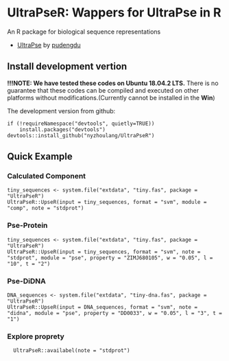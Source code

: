 
#  UltraPseR: Wappers for UltraPse in R

An R package for biological sequence representations 

- [UltraPse](https://github.com/pufengdu/UltraPse) by [pudengdu](https://github.com/pufengdu)

##  Install development vertion

**!!!NOTE: We have tested these codes on Ubuntu 18.04.2 LTS.** There is no guarantee that these codes can be compiled and executed on other platforms without modifications.(Currently cannot be installed in the **Win**)

The development version from github:

```{r eval=FALSE}
if (!requireNamespace("devtools", quietly=TRUE))
    install.packages("devtools")
devtools::install_github("nyzhoulang/UltraPseR")
```

##  Quick Example 

###  Calculated Component

```{r eval=FALSE}
tiny_sequences <- system.file("extdata", "tiny.fas", package = "UltraPseR")
UltraPseR::UpseR(input = tiny_sequences, format = "svm", module = "comp", note = "stdprot")
```

###  Pse-Protein

```{r eval=FALSE}
tiny_sequences <- system.file("extdata", "tiny.fas", package = "UltraPseR")
UltraPseR::UpseR(input = tiny_sequences, format = "svm", note = "stdprot", module = "pse", property = "ZIMJ680105", w = "0.05", l = "10", t = "2")
```

###  Pse-DiDNA

```{r eval=FALSE}
DNA_sequences <- system.file("extdata", "tiny-dna.fas", package = "UltraPseR")
UltraPseR::UpseR(input = DNA_sequences, format = "svm", note = "didna", module = "pse", property = "DD0033", w = "0.05", l = "3", t = "1")
```

###  Explore proprety
```{r eval=FALSE}
  UltraPseR::availabel(note = "stdprot")
```





